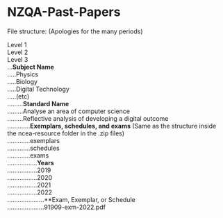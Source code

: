 # NZQA-Past-Papers

File structure:
(Apologies for the many periods)

Level 1<br />
Level 2<br />
Level 3<br />
...**Subject Name**<br />
.....Physics<br />
.....Biology<br />
.....Digital Technology<br />
.....(etc)<br />
.........**Standard Name**<br />
.........Analyse an area of computer science<br />
.........Reflective analysis of developing a digital outcome<br />
.............**Exemplars, schedules, and exams** (Same as the structure inside the ncea-resource folder in the .zip files)<br />
.............exemplars<br />
.............schedules<br />
.............exams<br />
.................**Years**<br />
.................2019<br />
.................2020<br />
.................2021<br />
.................2022<br />
.....................**Exam, Exemplar, or Schedule<br />
.....................91909-exm-2022.pdf<br />
                
          
        
